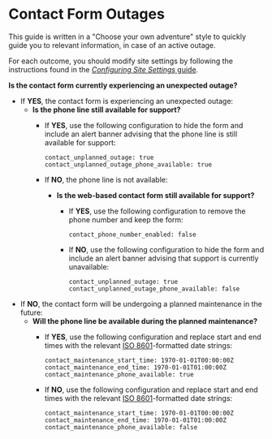 # Contact Form Outages

This guide is written in a "Choose your own adventure" style to quickly guide you to relevant information, in case of an active outage.

For each outcome, you should modify site settings by following the instructions found in the [_Configuring Site Settings_ guide](./configuring-site-settings.md#live-site).

**Is the contact form currently experiencing an unexpected outage?**

- If **YES**, the contact form is experiencing an unexpected outage:
  - **Is the phone line still available for support?**
    - If **YES**, use the following configuration to hide the form and include an alert banner advising that the phone line is still available for support:

          contact_unplanned_outage: true
          contact_unplanned_outage_phone_available: true
    - If **NO**, the phone line is not available:
      - **Is the web-based contact form still available for support?**
        - If **YES**, use the following configuration to remove the phone number and keep the form:

              contact_phone_number_enabled: false
        - If **NO**, use the following configuration to hide the form and include an alert banner advising that support is currently unavailable:

              contact_unplanned_outage: true
              contact_unplanned_outage_phone_available: false
- If **NO**, the contact form will be undergoing a planned maintenance in the future:
  - **Will the phone line be available during the planned maintenance?**
    - If **YES**, use the following configuration and replace start and end times with the relevant [ISO 8601](https://en.wikipedia.org/wiki/ISO_8601)-formatted date strings:

          contact_maintenance_start_time: 1970-01-01T00:00:00Z
          contact_maintenance_end_time: 1970-01-01T01:00:00Z
          contact_maintenance_phone_available: true
    - If **NO**, use the following configuration and replace start and end times with the relevant [ISO 8601](https://en.wikipedia.org/wiki/ISO_8601)-formatted date strings:

          contact_maintenance_start_time: 1970-01-01T00:00:00Z
          contact_maintenance_end_time: 1970-01-01T01:00:00Z
          contact_maintenance_phone_available: false
